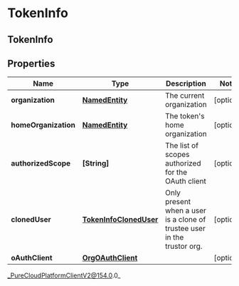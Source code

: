 # TokenInfo

## TokenInfo

## Properties

|Name | Type | Description | Notes|
|------------ | ------------- | ------------- | -------------|
| **organization** | [**NamedEntity**](NamedEntity) | The current organization | [optional] |
| **homeOrganization** | [**NamedEntity**](NamedEntity) | The token&#39;s home organization | [optional] |
| **authorizedScope** | **[String]** | The list of scopes authorized for the OAuth client | [optional] |
| **clonedUser** | [**TokenInfoClonedUser**](TokenInfoClonedUser) | Only present when a user is a clone of trustee user in the trustor org. | [optional] |
| **oAuthClient** | [**OrgOAuthClient**](OrgOAuthClient) |  | [optional] |



_PureCloudPlatformClientV2@154.0.0_
